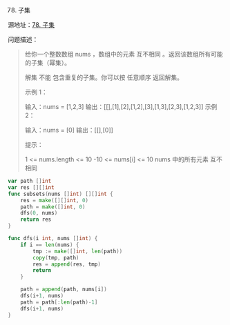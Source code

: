 78. 子集

源地址：[78. 子集](https://leetcode-cn.com/problems/subsets/)

问题描述：

>给你一个整数数组 nums ，数组中的元素 互不相同 。返回该数组所有可能的子集（幂集）。
>
>解集 不能 包含重复的子集。你可以按 任意顺序 返回解集。
>
> 
>
>示例 1：
>
>输入：nums = [1,2,3]
>输出：[[],[1],[2],[1,2],[3],[1,3],[2,3],[1,2,3]]
>示例 2：
>
>输入：nums = [0]
>输出：[[],[0]]
>
>
>提示：
>
>1 <= nums.length <= 10
>-10 <= nums[i] <= 10
>nums 中的所有元素 互不相同

``` go
var path []int
var res [][]int
func subsets(nums []int) [][]int {
    res = make([][]int, 0)
    path = make([]int, 0)
    dfs(0, nums)
    return res 
}

func dfs(i int, nums []int) { 
    if i == len(nums) {
        tmp := make([]int, len(path))
        copy(tmp, path)
        res = append(res, tmp)
        return
    }

    path = append(path, nums[i])
    dfs(i+1, nums)
    path = path[:len(path)-1]
    dfs(i+1, nums)
}
```




